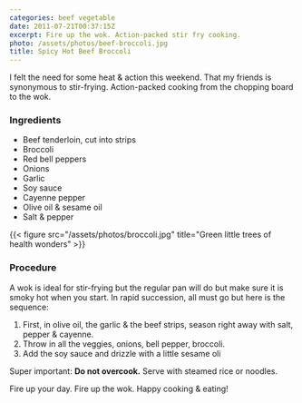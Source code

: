 ```yaml
---
categories: beef vegetable
date: 2011-07-21T00:37:15Z
excerpt: Fire up the wok. Action-packed stir fry cooking.
photo: /assets/photos/beef-broccoli.jpg
title: Spicy Hot Beef Broccoli
---
```


I felt the need for some heat & action this weekend. That my friends is synonymous to stir-frying. Action-packed cooking from the chopping board to the wok.

### Ingredients

* Beef tenderloin, cut into strips
* Broccoli
* Red bell peppers
* Onions
* Garlic
* Soy sauce
* Cayenne pepper
* Olive oil & sesame oil
* Salt & pepper

{{< figure src="/assets/photos/broccoli.jpg" title="Green little trees of health wonders" >}}

### Procedure

A wok is ideal for stir-frying but the regular pan will do but make sure it is smoky hot when you start. In rapid succession, all must go but here is the sequence:

1. First, in olive oil, the garlic & the beef strips, season right away with salt, pepper & cayenne.
2. Throw in all the veggies, onions, bell pepper, broccoli.
3. Add the soy sauce and drizzle with a little sesame oli

Super important: **Do not overcook.**
Serve with steamed rice or noodles.

Fire up your day. Fire up the wok. Happy cooking & eating!
